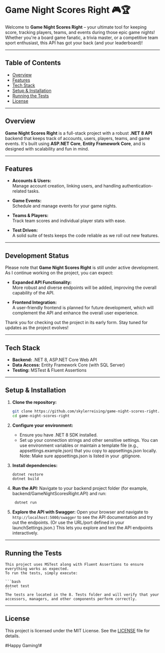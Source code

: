 # Game Night Scores Right 🎮🏆

Welcome to **Game Night Scores Right** – your ultimate tool for keeping score, tracking players, teams, and events during those epic game nights! Whether you're a board game fanatic, a trivia master, or a competitive team sport enthusiast, this API has got your back (and your leaderboard)!

---

## Table of Contents

- [Overview](#overview)
- [Features](#features)
- [Tech Stack](#tech-stack)
- [Setup & Installation](#setup--installation)
- [Running the Tests](#running-the-tests)
- [License](#license)

---

## Overview

**Game Night Scores Right** is a full-stack project with a robust **.NET 8 API** backend that keeps track of accounts, users, players, teams, and game events. It's built using **ASP.NET Core**, **Entity Framework Core**, and is designed with scalability and fun in mind.

---

## Features

- **Accounts & Users:**  
  Manage account creation, linking users, and handling authentication-related tasks.

- **Game Events:**  
  Schedule and manage events for your game nights.

- **Teams & Players:**  
  Track team scores and individual player stats with ease.

- **Test Driven:**  
  A solid suite of tests keeps the code reliable as we roll out new features.

---

## Development Status

Please note that **Game Night Scores Right** is still under active development. As I continue working on the project, you can expect:

- **Expanded API Functionality:**  
  More robust and diverse endpoints will be added, improving the overall capability of the API.

- **Frontend Integration:**  
  A user-friendly frontend is planned for future development, which will complement the API and enhance the overall user experience.

Thank you for checking out the project in its early form. Stay tuned for updates as the project evolves!

---

## Tech Stack

- **Backend:** .NET 8, ASP.NET Core Web API
- **Data Access:** Entity Framework Core (with SQL Server)
- **Testing:** MSTest & Fluent Assertions

---

## Setup & Installation

1. **Clone the repository:**

   ```bash
   git clone https://github.com/skylerreising/game-night-scores-right.git
   cd game-night-scores-right
   ```

2. **Configure your environment:**

   - Ensure you have .NET 8 SDK installed.
   - Set up your connection strings and other sensitive settings. You can use environment variables or maintain a template file (e.g., appsettings.example.json) that you copy to appsettings.json locally. Note: Make sure appsettings.json is listed in your .gitignore.

3. **Install dependencies:**

   ```bash
   dotnet restore
   dotnet build
   ```

4. **Run the API:**
   Navigate to your backend project folder (for example, backend/GameNightScoresRight.API) and run:

   ```bash
    dotnet run
   ```

5. **Explore the API with Swagger:**
   Open your browser and navigate to `http://localhost:5000/swagger` to see the API documentation and try out the endpoints.
   (Or use the URL/port defined in your launchSettings.json.) This lets you explore and test the API endpoints interactively.

---

## Running the Tests

    This project uses MSTest along with Fluent Assertions to ensure everything works as expected.
    To run the tests, simply execute:

    ```bash
    dotnet test
    ```
    The tests are located in the 8. Tests folder and will verify that your accessors, managers, and other components perform correctly.

---

## License

This project is licensed under the MIT License. See the [LICENSE](LICENSE) file for details.

#Happy Gaming!#
